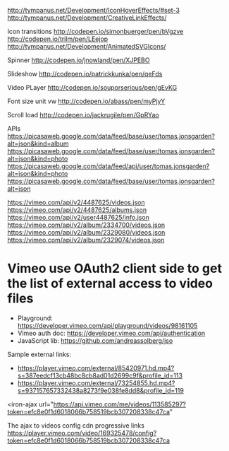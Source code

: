 
http://tympanus.net/Development/IconHoverEffects/#set-3
http://tympanus.net/Development/CreativeLinkEffects/

Icon transitions
http://codepen.io/simonbuerger/pen/bVgzve
http://codepen.io/trilm/pen/LEejop
http://tympanus.net/Development/AnimatedSVGIcons/

Spinner
http://codepen.io/jnowland/pen/XJPEBO

Slideshow
http://codepen.io/patrickkunka/pen/qeFds

Video PLayer
http://codepen.io/souporserious/pen/gEvKG

Font size unit vw
http://codepen.io/abass/pen/myPjyY

Scroll load
http://codepen.io/jackrugile/pen/GpRYao


APIs
https://picasaweb.google.com/data/feed/base/user/tomas.jonsgarden?alt=json&kind=album
https://picasaweb.google.com/data/feed/base/user/tomas.jonsgarden?alt=json&kind=photo
https://picasaweb.google.com/data/feed/api/user/tomas.jonsgarden?alt=json&kind=photo
https://picasaweb.google.com/data/feed/base/user/tomas.jonsgarden?alt=json

https://vimeo.com/api/v2/4487625/videos.json
https://vimeo.com/api/v2/4487625/albums.json
https://vimeo.com/api/v2/user4487625/info.json
https://vimeo.com/api/v2/album/2334700/videos.json
https://vimeo.com/api/v2/album/2329080/videos.json
https://vimeo.com/api/v2/album/2329074/videos.json



# Vimeo use OAuth2 client side to get the list of external access to video files

- Playground: https://developer.vimeo.com/api/playground/videos/98161105
- Vimeo auth doc: https://developer.vimeo.com/api/authentication
- JavaScript lib: https://github.com/andreassolberg/jso

Sample external links:

- https://player.vimeo.com/external/85420971.hd.mp4?s=387eedcf13cb48bc8cb8ad01d2699c9f&profile_id=113
- https://player.vimeo.com/external/73254855.hd.mp4?s=937157657332438a8273f9e038fe8dd8&profile_id=119




<iron-ajax url="https://api.vimeo.com/me/videos/113585297?token=efc8e0f1d6018066b758519bcb307208338c47ca"
<iron-ajax url="{{src}}" last-response="{{data}}" auto></iron-ajax>
<iron-ajax url="https://player.vimeo.com/video/113585297/config?token=efc8e0f1d6018066b758519bcb307208338c47ca" last-response="{{data}}" auto></iron-ajax>

<template><div>{{data.request.files.progressive.url}}</div></template>


The ajax to videos config cdn progressive links https://player.vimeo.com/video/169325478/config?token=efc8e0f1d6018066b758519bcb307208338c47ca
